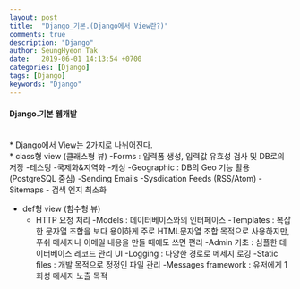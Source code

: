 ```yaml
---
layout: post
title:  "Django_기본.(Django에서 View란?)"
comments: true
description: "Django"
author: SeungHyeon Tak
date:   2019-06-01 14:13:54 +0700
categories: [Django]
tags: [Django]
keywords: "Django"
---
```

#### Django.기본 웹개발
<br>
* Django에서 View는 2가지로 나뉘어진다.
<br>
* class형 view (클래스형 뷰)
  -Forms : 입력폼 생성, 입력값 유효성 검사 및 DB로의 저장
  -테스팅
  -국제화&지역화
  -캐싱
  -Geographic : DB의 Geo 기능 활용 (PostgreSQL 중심)
  -Sending Emails
  -Sysdication Feeds (RSS/Atom)
  -Sitemaps - 검색 엔지 최소화

* def형 view (함수형 뷰)
  - HTTP 요청 처리
  -Models : 데이터베이스와의 인터페이스
  -Templates : 복잡한 문자열 조합을 보다 용이하게 주로 HTML문자열 조합 목적으로 사용하지만, 푸쉬 메세지나 이메일 내용을 만들 때에도 쓰면 편리
  -Admin 기초 : 심플한 데이터베이스 레코드 관리 UI
  -Logging : 다양한 경로로 메세지 로깅
  -Static files : 개발 목적으로 정정인 파일 관리
  -Messages framework : 유저에게 1회성 메세지 노출 목적

